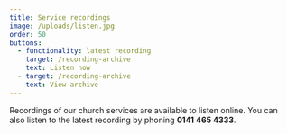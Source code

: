 ```yaml
---
title: Service recordings
image: /uploads/listen.jpg
order: 50
buttons:
  - functionality: latest recording
    target: /recording-archive
    text: Listen now
  - target: /recording-archive
    text: View archive
---
```

Recordings of our church services are available to listen online. You can also listen to the latest recording by phoning **0141 465 4333**.

